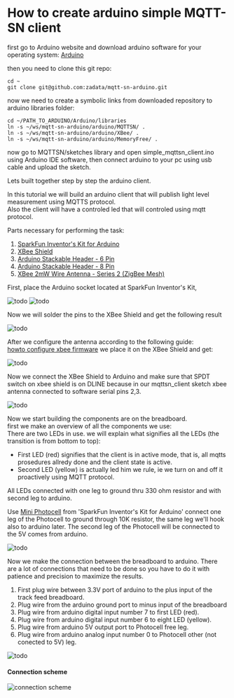# How to create arduino simple MQTT-SN client

first go to Arduino website and download arduino software for your operating system:
[Arduino](http://arduino.cc/en/Main/Software)

then you need to clone this git repo:

```
cd ~
git clone git@github.com:zadata/mqtt-sn-arduino.git
```
now we need to create a symbolic links from downloaded repository to arduino libraries folder:
	
```
cd ~/PATH_TO_ARDUINO/Arduino/libraries
ln -s ~/ws/mqtt-sn-arduino/arduino/MQTTSN/ .
ln -s ~/ws/mqtt-sn-arduino/arduino/XBee/ .
ln -s ~/ws/mqtt-sn-arduino/arduino/MemoryFree/ .
```
now go to MQTTSN/sketches library and open simple_mqttsn_client.ino using Arduino IDE software, then connect arduino to your pc using usb cable and upload the sketch.  
 

Lets built together step by step the arduino client.

In this tutorial we will build an arduino client that will publish light level measurement using MQTTS protocol.  
Also the client will have a controled led that will controled using mqtt protocol. 

Parts necessary for performing the task:

1. [SparkFun Inventor's Kit for Arduino](https://www.sparkfun.com/products/11227)
2. [XBee Shield](https://www.sparkfun.com/products/10854)
3. [Arduino Stackable Header - 6 Pin](https://www.sparkfun.com/products/9280?)
4. [Arduino Stackable Header - 8 Pin](https://www.sparkfun.com/products/9279?)
5. [XBee 2mW Wire Antenna - Series 2 (ZigBee Mesh)](https://www.sparkfun.com/products/10414)

First, place the Arduino socket located at SparkFun Inventor's Kit,
 
![todo](https://github.com/zadata/mqtt-sn-arduino/raw/master/doc/images/mqttsn_client_0.jpg "todo")
![todo](https://github.com/zadata/mqtt-sn-arduino/raw/master/doc/images/mqttsn_client_1.jpg "todo")

Now we will solder the pins to the XBee Shield and get the following result

![todo](https://github.com/zadata/mqtt-sn-arduino/raw/master/doc/images/mqttsn_client_2.jpg "todo")

After we configure the antenna according to the following guide:  
[howto configure xbee firmware](https://github.com/zadata/mqtt-sn-arduino/blob/master/doc/howto_configure_xbee_firmware.md) we place it on the XBee Shield and get:

![todo](https://github.com/zadata/mqtt-sn-arduino/raw/master/doc/images/mqttsn_client_3.jpg "todo")

Now we connect the XBee Shield to Arduino and make sure that SPDT switch on xbee shield is on DLINE because in our mqttsn_client sketch xbee antenna connected to software serial pins 2,3.

![todo](https://github.com/zadata/mqtt-sn-arduino/raw/master/doc/images/mqttsn_client_4.jpg "todo")

Now we start building the components are on the breadboard.  
first we make an overview of all the components we use:  
There are two LEDs in use. we will explain what signifies all the LEDs (the transition is from bottom to top):  
- First LED (red) signifies that the client is in active mode, that is, all mqtts prosedures allredy done and the client state is active.      
- Second LED (yellow) is actually led him we rule, ie we turn on and off it proactively using MQTT protocol. 
 
All LEDs connected with one leg to ground thru 330 ohm resistor and with second leg to arduino.

Use [Mini Photocell](https://www.sparkfun.com/products/9088?) from 'SparkFun Inventor's Kit for Arduino' connect one leg of the Photocell to ground through 10K resistor, the same leg we'll hook also to arduino later. The second leg of the Photocell will be connected to the 5V comes from arduino.


![todo](https://github.com/zadata/mqtt-sn-arduino/raw/master/doc/images/simple_mqttsn_client_5.jpg "todo")

Now we make the connection between the breadboard to arduino.
There are a lot of connections that need to be done so you have to do it with patience and precision to maximize the results.

1. First plug wire between 3.3V port of arduino to the plus input of the track feed breadboard. 
2. Plug wire from the arduino ground port to minus input of the breadboard
3. Plug wire from arduino digital input number 7 to first LED (red).
4. Plug wire from arduino digital input number 6 to eight LED (yellow).
5. Plug wire from arduino 5V output port to Photocell free leg.
6. Plug wire from arduino analog input number 0 to Photocell other (not conected to 5V) leg.


![todo](https://github.com/zadata/mqtt-sn-arduino/raw/master/doc/images/simple_mqttsn_client_6.jpg "todo")  

#### Connection scheme  

![connection scheme](https://github.com/zadata/mqtt-sn-arduino/raw/master/doc/images/simple_mqttsn_client_connection_scheme.jpg "todo")  
